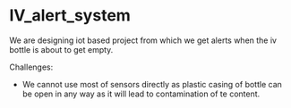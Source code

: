 # IV_alert_system

We are designing iot based project from which we get alerts when the iv bottle is about to get empty.



Challenges:

- We cannot use most of sensors directly as plastic casing of bottle can be open in any way as it will lead to contamination of te content.
